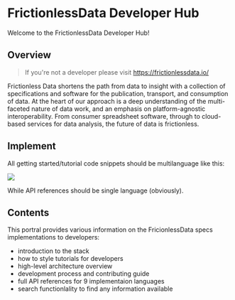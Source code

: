 # FrictionlessData Developer Hub


Welcome to the FrictionlessData Developer Hub!

## Overview

> If you're not a developer please visit https://frictionlessdata.io/

Frictionless Data shortens the path from data to insight with a collection of specifications and software for the publication, transport, and consumption of data. At the heart of our approach is a deep understanding of the multi-faceted nature of data work, and an emphasis on platform-agnostic interoperability. From consumer spreadsheet software, through to cloud-based services for data analysis, the future of data is frictionless.

## Implement

All getting started/tutorial code snippets should be multilanguage like this:

![](https://i.imgur.com/4ITGGpm.png)

While API references should be single language (obviously).

## Contents

This portral provides various information on the FricionlessData specs implementations to developers:

- introduction to the stack
- how to style tutorials for developers
- high-level architecture overview
- development process and contributing guide
- full API references for 9 implementaion languages
- search functionlality to find any information available

